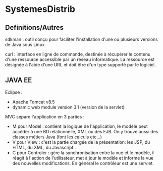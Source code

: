 # SystemesDistrib

## Definitions/Autres

sdkman : outil conçu pour faciliter l'installation d'une ou plusieurs versions de Java sous Linux.

curl : interface en ligne de commande, destinée à récupérer le contenu d'une ressource accessible par un réseau informatique. La ressource est désignée à l'aide d'une URL et doit être d'un type supporté par le logiciel.

## JAVA EE

Eclipse : 
- Apache Tomcat v8.5
- dynamic web module version 3.1 (version de la servlet)

MVC sépare l'application en 3 parties :

- M pour Model : contient la logique de l'application, le modèle peut accéder à une BD relationnelle, XML ou des EJB. On y trouve aussi des classes métiers Java (font les calculs etc...)
- V pour View : c'est la partie chargée de la présentation: les JSP, du HTML, du XML, du Javascript..
- C pour Controler : gère la synchronisation entre la vue et le modèle, il réagit à l'action de l'utilisateur, met à jour le modèle et informe la vue des nouvelles modifications. En général le contrôleur est une servlet.


